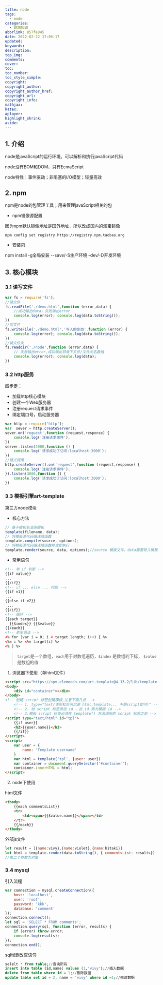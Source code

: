 ```yaml
---
title: node
tags:
  - node
categories:
  - 前端知识
abbrlink: 857fe845
date: 2022-02-22 17:06:17
updated:
keywords:
description:
top_img:
comments:
cover:
toc:
toc_number:
toc_style_simple:
copyright:
copyright_author:
copyright_author_href:
copyright_url:
copyright_info:
mathjax:
katex:
aplayer:
highlight_shrink:
aside:
---
```

## 1. 介绍

node是javaScript的运行环境，可以解析和执行javaScript代码

node没有BOM和DOM，只有EcmaScript

node特性：事件驱动；非阻塞的I/O模型；轻量高效

## 2. npm

npm是node的包管理工具；用来管理javaScript相关的包

- npm镜像源配置

因为npm默认镜像地址是国外地址，所以改成国内的淘宝镜像

`npm config set registry https://registry.npm.taobao.org`

- 安装包

npm install -g全局安装 --save/-S生产环境 -dev/-D开发环境

## 3. 核心模块

### 3.1 读写文件

```js
var fs = require('fs');
//读文件
fs.readFile('./demo.html',function (error,data) {
    //成功输出data，失败输出error
    console.log(error); console.log(data.toString());
})
//写文件
fs.writeFile('./demo.html','写入的东西',function (error) {
    console.log(error); console.log(data.toString());
})
//读文件夹
fs.readdir('./node',function (error,data) {
    // 失败输出error,成功输出目录下文件/文件夹名数组
    console.log(error); console.log(data);    
})
```

### 3.2 http服务

四步走：

- 加载http核心模块
- 创建一个Web服务器
- 注册request请求事件
- 绑定端口号，启动服务器

```js
var http = require('http');
var  sever = http.createServer();
sever.on('request',function (request,response) {
    console.log('注册请求事件');             
})
server.listen(3000,function () {
    console.log('请求成功了访问:localhost:3000');    
})
//链式调用
http.createServer().on('request',function (request,response) {
    console.log('注册请求事件');             
}).listen(3000,function () {
    console.log('请求成功了访问:localhost:3000');    
})
```

### 3.3 模板引擎art-template

第三方node模块

- 核心方法

```js
// 基于模板名渲染模板
template(filename, data);
// 将模板源代码编译成函数
template.compile(source, options);
// 将模板源代码编译成函数并立即执行
template.render(source, data, options);//source 模板文件、data需要导入模板的数据
```

- 常用语句

```html
<!-- 单 if 判断 -->
{{if value}} 
... 
{{/if}}
<!-- if ... else ... 判断 -->
{{if v1}} 
... 
{{else if v2}}
 ... 
{{/if}}
<!-- 循环 -->
{{each target}}
  {{$index}} {{$value}}
{{/each}}
<!-- 原生语法 -->
<% for (var i = 0; i < target.length; i++) { %>
<%= i %> <%= target[i] %>
<% } %>
```

> `target`是一个数组，`each`用于对数组遍历，`$index` 是数组的下标， `$value`是数组的值

1. 浏览器下使用（单html文件）

```html
<script src="https://npm.elemecdn.com/art-template@4.13.2/lib/template-web.js"></script>
<body>
    <div id="container"></div>
</body>
<!-- 创建 script 标签创建模板,注意下面几点 -->
    <!-- 1. type="text/该斜杠后可以是 html,template... 不是script即可)" -->
    <!-- 2. 给 script 标签添加 id ，此 id 即为模板 id -->
    <!-- 3.模板 script 标签必须在 template() 方法调用的 script 标签之前 -->
<script type="text/html" id="tpl">
    {{if user}}
    <h2>{{user.name}}</h2>
    {{/if}}
</script>
<script>
    var user = {
        name: 'Template username'
    }
    var html = template('tpl', {user: user})
    var container = document.querySelector('#container');
    container.innerHTML = html;
</script>
```

2. node下使用

html文件

```html
<tbody>
    {{each commentsList}}
    <tr>
        <td><span>{{$value.name}}</span></td>
    </tr>
    {{/each}}
</tbody>
```

外部js文件

```js
let result = [{name:vivy},{name:violet},{name:hitaki}]
let html = template.render(data.toString(), { commentsList: results})
//第二个参数为对象
```

### 3.4 mysql

引入流程

```js
var connection = mysql.createConnection({
    host: 'localhost',
    user: 'root',
    password: 'kkk',
    database: 'comment'
});
connection.connect();
let sql = 'SELECT * FROM comments';
connection.query(sql, function (error, results) {
    if (error) throw error;
    console.log(results);
});
connection.end();
```

sql增删改查语句

```sql
selelt * from table;//查询所有
insert into table (id,name) values (1,'vivy');//插入数据
delete from table where id = 1;//删除数据
update table set id = 2, name = 'vivy' where id =1;//修改数据
```

